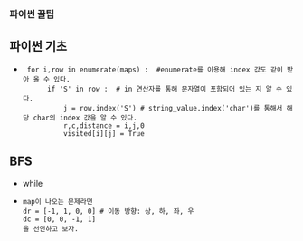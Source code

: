 ### 파이썬 꿀팁

## 파이썬 기초 
- ```
   for i,row in enumerate(maps) :  #enumerate를 이용해 index 값도 같이 받아 올 수 있다. 
        if 'S' in row :  # in 연산자를 통해 문자열이 포함되어 있는 지 알 수 있다.
            j = row.index('S') # string_value.index('char')를 통해서 해당 char의 index 값을 알 수 있다.
            r,c,distance = i,j,0
            visited[i][j] = True 
   ```

## BFS
- while 
- ```
  map이 나오는 문제라면
  dr = [-1, 1, 0, 0] # 이동 방향: 상, 하, 좌, 우
  dc = [0, 0, -1, 1]
  을 선언하고 보자.
  ``` 
